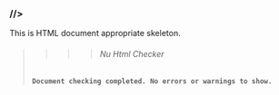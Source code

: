 ### &#47;&#47;&gt;

This is HTML document appropriate skeleton.


>>>> ###### Nu Html Checker
>**`Document checking completed. No errors or warnings to show.`**
